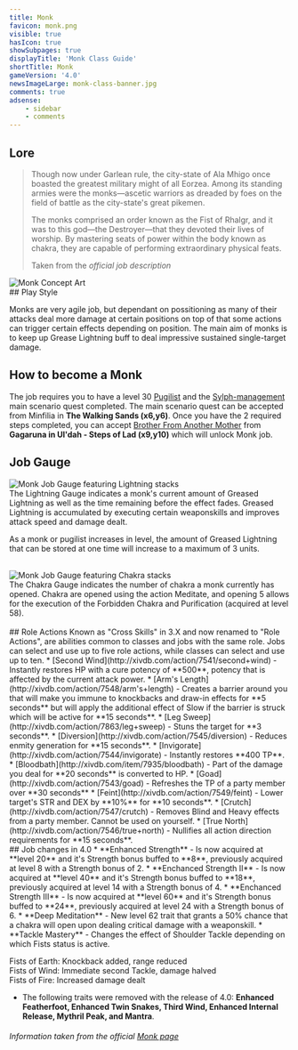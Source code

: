 ```yaml
---
title: Monk
favicon: monk.png
visible: true
hasIcon: true
showSubpages: true
displayTitle: 'Monk Class Guide'
shortTitle: Monk
gameVersion: '4.0'
newsImageLarge: monk-class-banner.jpg
comments: true
adsense:
    - sidebar
    - comments
---
```


## Lore
<div class="row">
  <div class="col-md-6">
      <blockquote>
          <p>Though now under Garlean rule, the city-state of Ala Mhigo once boasted the greatest military might of all Eorzea. Among its standing armies were the monks—ascetic warriors as dreaded by foes on the field of battle as the city-state's great pikemen.</p>
          <p>The monks comprised an order known as the Fist of Rhalgr, and it was to this god—the Destroyer—that they devoted their lives of worship. By mastering seats of power within the body known as chakra, they are capable of performing extraordinary physical feats.</p>
          <footer>Taken from the <cite title="Source Title">official job description</cite></footer>
    </blockquote>
  </div>
  
  <div class="col-md-4">
      <img src="http://fellcleave.com/user/pages/04.jobs/07.monk/monk-concept-art%20.png" alt="Monk Concept Art">
  </div>   
</div>
## Play Style

Monks are very agile job, but dependant on possitioning as many of their attacks deal more damage at certain positions on top of that some actions can trigger certain effects depending on position. The main aim of monks is to keep up Grease Lightning buff to deal impressive sustained single-target damage.

## How to become a Monk
The job requires you to have a level 30 [Pugilist](http://fellcleave.com/classes/pugilist) and the [Sylph-management](http://xivdb.com/quest/66049/sylph-management) main scenario quest completed. The main scenario quest can be accepted from Minfilia in **The Walking Sands (x6,y6)**. Once you have the 2 required steps completed, you can accept [Brother From Another Mother](http://xivdb.com/quest/66597/brother+from+another+mother) from **Gagaruna in Ul'dah - Steps of Lad (x9,y10)** which will unlock Monk job. 

## Job Gauge
<div class="row">
  <div class="col-md-5">
 <img src="http://fellcleave.com/user/pages/04.jobs/07.monk/monk-job-gauge-lightning.png" alt="Monk Job Gauge featuring Lightning stacks">
  </div>
   <div class="col-md-5">
     The Lightning Gauge indicates a monk's current amount of Greased Lightning as well as the time remaining before the effect fades. Greased Lightning is accumulated by executing certain weaponskills and improves attack speed and damage dealt.

As a monk or pugilist increases in level, the amount of Greased Lightning that can be stored at one time will increase to a maximum of 3 units.
  </div>   
</div>
<br />
<div class="row">
  <div class="col-md-5">
      <img src="http://fellcleave.com/user/pages/04.jobs/07.monk/monk-job-gauge-chakra.png" alt="Monk Job Gauge featuring Chakra stacks">
  </div>
   <div class="col-md-5">
      The Chakra Gauge indicates the number of chakra a monk currently has opened. Chakra are opened using the action Meditate, and opening 5 allows for the execution of the Forbidden Chakra and Purification (acquired at level 58).
  </div>   
</div>
<br />
## Role Actions
Known as "Cross Skills" in 3.X and now renamed to "Role Actions", are abilities common to classes and jobs with the same role.
Jobs can select and use up to five role actions, while classes can select and use up to ten.
* [Second Wind](http://xivdb.com/action/7541/second+wind) - Instantly restores HP with a cure potency of **500**, potency that is affected by the current attack power.
* [Arm's Length](http://xivdb.com/action/7548/arm's+length) - Creates a barrier around you that will make you immune to knockbacks and draw-in effects for **5 seconds** but will apply the additional effect of Slow if the barrier is struck which will be active for **15 seconds**.
* [Leg Sweep](http://xivdb.com/action/7863/leg+sweep) - Stuns the target for **3 seconds**.
* [Diversion](http://xivdb.com/action/7545/diversion) - Reduces enmity generation for **15 seconds**.
* [Invigorate](http://xivdb.com/action/7544/invigorate) - Instantly restores **400 TP**.
* [Bloodbath](http://xivdb.com/item/7935/bloodbath) - Part of the damage you deal for **20 seconds** is converted to HP.
* [Goad](http://xivdb.com/action/7543/goad) - Refreshes the TP of a party member over **30 seconds**
* [Feint](http://xivdb.com/action/7549/feint) - Lower target's STR and DEX by **10%** for **10 seconds**.
* [Crutch](http://xivdb.com/action/7547/crutch) - Removes Blind and Heavy effects from a party member. Cannot be used on yourself. 
* [True North](http://xivdb.com/action/7546/true+north) - Nullifies all action direction requirements for **15 seconds**.

<br />
## Job changes in 4.0
* **Enhanced Strength** - Is now acquired at **level 20** and it's Strength bonus buffed to **8**, previously acquired at level 8 with a Strength bonus of 2.
* **Enchanced Strength II** - Is now acquired at **level 40** and it's Strength bonus buffed to **18**, previously acquired at level 14 with a Strength bonus of 4.
* **Enchanced Strength III** - Is now acquired at **level 60** and it's Strength bonus buffed to **24**, previously acquired at level 24 with a Strength bonus of 6.
* **Deep Meditation** - New level 62 trait that grants a 50% chance that a chakra will open upon dealing critical damage with a weaponskill.
* **Tackle Mastery** - Changes the effect of Shoulder Tackle depending on which Fists status is active.

Fists of Earth: Knockback added, range reduced <br />
Fists of Wind: Immediate second Tackle, damage halved <br />
Fists of Fire: Increased damage dealt

* The following traits were removed with the release of 4.0: **Enhanced Featherfoot, Enhanced Twin Snakes, Third Wind, Enhanced Internal Release, Mythril Peak, and Mantra**.




###### Information taken from the official <a href="http://na.finalfantasyxiv.com/jobguide/monk/">Monk page</a>
